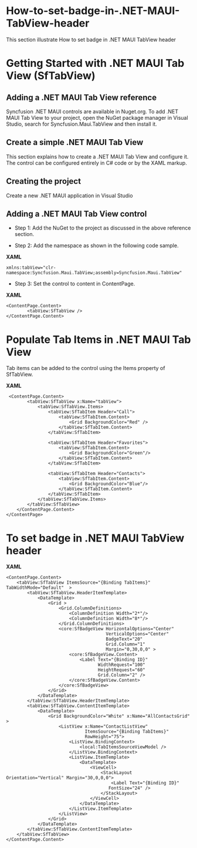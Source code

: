 # How-to-set-badge-in-.NET-MAUI-TabView-header
This section illustrate How to set badge in .NET MAUI TabView header

#   Getting Started with .NET MAUI Tab View (SfTabView)

##  Adding a .NET MAUI Tab View reference
Syncfusion .NET MAUI controls are available in Nuget.org. To add .NET MAUI Tab View to your project, open the NuGet package manager in Visual Studio, search for Syncfusion.Maui.TabView and then install it.

## Create a simple .NET MAUI Tab View
This section explains how to create a .NET MAUI Tab View and configure it. The control can be configured entirely in C# code or by the XAML markup.

## Creating the project
Create a new .NET MAUI application in Visual Studio

## Adding a .NET MAUI Tab View control
*   Step 1: Add the NuGet to the project as discussed in the above reference section.

*   Step 2: Add the namespace as shown in the following code sample.

**XAML**

```
xmlns:tabView="clr-namespace:Syncfusion.Maui.TabView;assembly=Syncfusion.Maui.TabView"
```

*   Step 3: Set the control to content in ContentPage.

**XAML**
```
<ContentPage.Content> 
        <tabView:SfTabView /> 
</ContentPage.Content>  

```

#   Populate Tab Items in .NET MAUI Tab View
Tab items can be added to the control using the Items property of SfTabView.

**XAML**
```
 <ContentPage.Content> 
        <tabView:SfTabView x:Name="tabView">
            <tabView:SfTabView.Items>
                <tabView:SfTabItem Header="Call">
                    <tabView:SfTabItem.Content>
                        <Grid BackgroundColor="Red" />
                    </tabView:SfTabItem.Content>
                </tabView:SfTabItem>

                <tabView:SfTabItem Header="Favorites">
                    <tabView:SfTabItem.Content>
                        <Grid BackgroundColor="Green"/>
                    </tabView:SfTabItem.Content>
                </tabView:SfTabItem>

                <tabView:SfTabItem Header="Contacts">
                    <tabView:SfTabItem.Content>
                        <Grid BackgroundColor="Blue"/>
                    </tabView:SfTabItem.Content>
                </tabView:SfTabItem>
            </tabView:SfTabView.Items>
        </tabView:SfTabView>
    </ContentPage.Content>  
</ContentPage>
```
#   To set badge in .NET MAUI TabView header

**XAML**
```
<ContentPage.Content>
    <tabView:SfTabView ItemsSource="{Binding TabItems}" TabWidthMode="Default"  >
        <tabView:SfTabView.HeaderItemTemplate>
            <DataTemplate>
                <Grid >
                    <Grid.ColumnDefinitions>
                        <ColumnDefinition Width="2*"/>
                        <ColumnDefinition Width="8*"/>
                    </Grid.ColumnDefinitions>
                    <core:SfBadgeView HorizontalOptions="Center"
                                      VerticalOptions="Center" 
                                      BadgeText="20" 
                                      Grid.Column="1" 
                                      Margin="0,30,0,0" >
                        <core:SfBadgeView.Content>
                            <Label Text="{Binding ID}" 
                                   WidthRequest="100"  
                                   HeightRequest="60" 
                                   Grid.Column="2" />
                        </core:SfBadgeView.Content>
                    </core:SfBadgeView>
                </Grid>
            </DataTemplate>
        </tabView:SfTabView.HeaderItemTemplate>
        <tabView:SfTabView.ContentItemTemplate>
            <DataTemplate>
                <Grid BackgroundColor="White" x:Name="AllContactsGrid" >
                    <ListView x:Name="ContactListView" 
                              ItemsSource="{Binding TabItems}"
                              RowHeight="75">
                        <ListView.BindingContext>
                            <local:TabItemsSourceViewModel />
                        </ListView.BindingContext>
                        <ListView.ItemTemplate>
                            <DataTemplate>
                                <ViewCell>
                                    <StackLayout Orientation="Vertical" Margin="30,0,0,0">
                                        <Label Text="{Binding ID}"
                                       FontSize="24" />
                                    </StackLayout>
                                </ViewCell>
                            </DataTemplate>
                        </ListView.ItemTemplate>
                    </ListView>
                </Grid>
            </DataTemplate>
        </tabView:SfTabView.ContentItemTemplate>
    </tabView:SfTabView>
</ContentPage.Content>
```